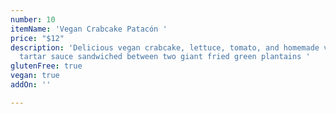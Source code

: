 ```yaml
---
number: 10
itemName: 'Vegan Crabcake Patacón '
price: "$12"
description: 'Delicious vegan crabcake, lettuce, tomato, and homemade vegan cajun
  tartar sauce sandwiched between two giant fried green plantains '
glutenFree: true
vegan: true
addOn: ''

---
```

